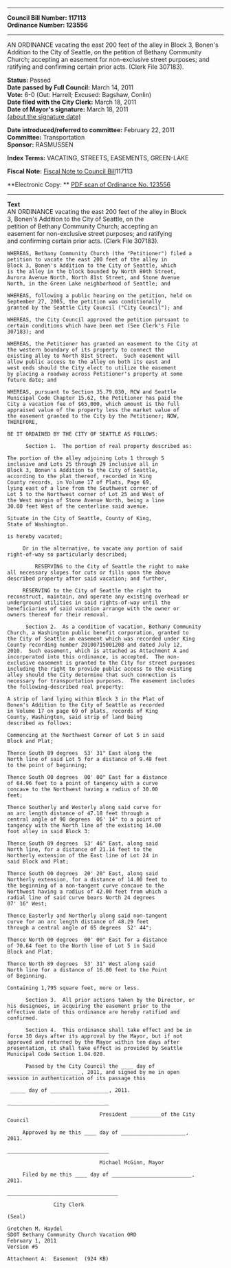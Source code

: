* * * * *  
  
**Council Bill Number: [](#h0)[](#h2)117113**   
**Ordinance Number: 123556**  
  
* * * * *  
  
AN ORDINANCE vacating the east 200 feet of the alley in Block 3, Bonen's Addition to the City of Seattle, on the petition of Bethany Community Church; accepting an easement for non-exclusive street purposes; and ratifying and confirming certain prior acts. (Clerk File 307183).  
  
**Status:** Passed   
**Date passed by Full Council:** March 14, 2011   
**Vote:** 6-0 (Out: Harrell; Excused: Bagshaw, Conlin)   
**Date filed with the City Clerk:** March 18, 2011   
**Date of Mayor's signature:** March 18, 2011   
[(about the signature date)](/~public/approvaldate.htm)   
  
  
**Date introduced/referred to committee:** February 22, 2011   
**Committee:** Transportation   
**Sponsor:** RASMUSSEN   
  
**Index Terms:** VACATING, STREETS, EASEMENTS, GREEN-LAKE  
  
**Fiscal Note:** [Fiscal Note to Council Bill](http://clerk.seattle.gov/~public/fnote/117113.htm)[](#h1)[](#h3)117113  
  
**Electronic Copy: ** [PDF scan of Ordinance No. 123556](/~archives/Ordinances/Ord_123556.pdf)  
  
* * * * *  
  
**Text**  
    AN ORDINANCE vacating the east 200 feet of the alley in Block  
    3, Bonen's Addition to the City of Seattle, on the  
    petition of Bethany Community Church; accepting an  
    easement for non-exclusive street purposes; and ratifying  
    and confirming certain prior acts.  (Clerk File 307183).  
  
    WHEREAS, Bethany Community Church (the "Petitioner") filed a  
    petition to vacate the east 200 feet of the alley in  
    Block 3, Bonen's Addition to the City of Seattle, which  
    is the alley in the block bounded by North 80th Street,  
    Aurora Avenue North, North 81st Street, and Stone Avenue  
    North, in the Green Lake neighborhood of Seattle; and  
  
    WHEREAS, following a public hearing on the petition, held on  
    September 27, 2005, the petition was conditionally  
    granted by the Seattle City Council ("City Council"); and  
  
    WHEREAS, the City Council approved the petition pursuant to  
    certain conditions which have been met (See Clerk's File  
    307183); and  
  
    WHEREAS, the Petitioner has granted an easement to the City at  
    the western boundary of its property to connect the  
    existing alley to North 81st Street.  Such easement will  
    allow public access to the alley on both its east and  
    west ends should the City elect to utilize the easement  
    by placing a roadway across Petitioner's property at some  
    future date; and  
  
    WHEREAS, pursuant to Section 35.79.030, RCW and Seattle  
    Municipal Code Chapter 15.62, the Petitioner has paid the  
    City a vacation fee of $65,000, which amount is the full  
    appraised value of the property less the market value of  
    the easement granted to the City by the Petitioner; NOW,  
    THEREFORE,  
  
    BE IT ORDAINED BY THE CITY OF SEATTLE AS FOLLOWS:  
  
          Section 1.  The portion of real property described as:  
  
    The portion of the alley adjoining Lots 1 through 5  
    inclusive and Lots 25 through 29 inclusive all in  
    Block 3, Bonen's Addition to the City of Seattle,  
    according to the plat thereof, recorded in King  
    County records, in Volume 17 of Plats, Page 69,  
    lying east of a line from the Southwest corner of  
    Lot 5 to the Northwest corner of Lot 25 and West of  
    the West margin of Stone Avenue North, being a line  
    30.00 feet West of the centerline said avenue.  
  
    Situate in the City of Seattle, County of King,  
    State of Washington.  
  
    is hereby vacated;  
  
         Or in the alternative, to vacate any portion of said  
    right-of-way so particularly described;  
  
             RESERVING to the City of Seattle the right to make  
    all necessary slopes for cuts or fills upon the above  
    described property after said vacation; and further,  
  
         RESERVING to the City of Seattle the right to  
    reconstruct, maintain, and operate any existing overhead or  
    underground utilities in said rights-of-way until the  
    beneficiaries of said vacation arrange with the owner or  
    owners thereof for their removal.  
  
          Section 2.  As a condition of vacation, Bethany Community  
    Church, a Washington public benefit corporation, granted to  
    the City of Seattle an easement which was recorded under King  
    County recording number 20100715001208 and dated July 12,  
    2010.  Such easement, which is attached as Attachment A and  
    incorporated into this ordinance, is accepted.  The non-  
    exclusive easement is granted to the City for street purposes  
    including the right to provide public access to the existing  
    alley should the City determine that such connection is  
    necessary for transportation purposes.  The easement includes  
    the following-described real property:  
  
    A strip of land lying within Block 3 in the Plat of  
    Bonen's Addition to the City of Seattle as recorded  
    in Volume 17 on page 69 of plats, records of King  
    County, Washington, said strip of land being  
    described as follows:  
  
    Commencing at the Northwest Corner of Lot 5 in said  
    Block and Plat;  
  
    Thence South 89 degrees  53' 31" East along the  
    North line of said Lot 5 for a distance of 9.48 feet  
    to the point of beginning;  
  
    Thence South 00 degrees  00' 00" East for a distance  
    of 64.96 feet to a point of tangency with a curve  
    concave to the Northwest having a radius of 30.00  
    feet;  
  
    Thence Southerly and Westerly along said curve for  
    an arc length distance of 47.18 feet through a  
    central angle of 90 degrees  06' 14" to a point of  
    tangency with the North line of the existing 14.00  
    foot alley in said Block 3:  
  
    Thence South 89 degrees  53' 46" East, along said  
    North line, for a distance of 21.14 feet to the  
    Northerly extension of the East line of Lot 24 in  
    said Block and Plat;  
  
    Thence South 00 degrees  20' 20" East, along said  
    Northerly extension, for a distance of 14.00 feet to  
    the beginning of a non-tangent curve concave to the  
    Northwest having a radius of 42.00 feet from which a  
    radial line of said curve bears North 24 degrees  
    07' 16" West;  
  
    Thence Easterly and Northerly along said non-tangent  
    curve for an arc length distance of 48.29 feet  
    through a central angle of 65 degrees  52' 44";  
  
    Thence North 00 degrees  00' 00" East for a distance  
    of 70.64 feet to the North line of Lot 5 in Said  
    Block and Plat;  
  
    Thence North 89 degrees  53' 31" West along said  
    North line for a distance of 16.00 feet to the Point  
    of Beginning.  
  
    Containing 1,795 square feet, more or less.  
  
          Section 3.  All prior actions taken by the Director, or  
    his designees, in acquiring the easement prior to the  
    effective date of this ordinance are hereby ratified and  
    confirmed.  
  
          Section 4.  This ordinance shall take effect and be in  
    force 30 days after its approval by the Mayor, but if not  
    approved and returned by the Mayor within ten days after  
    presentation, it shall take effect as provided by Seattle  
    Municipal Code Section 1.04.020.  
  
          Passed by the City Council the ____ day of  
    ________________________, 2011, and signed by me in open  
    session in authentication of its passage this  
  
     _____ day of ___________________, 2011.  
  
    _________________________________  
  
                                  President __________of the City  
    Council  
  
         Approved by me this ____ day of _____________________,  
    2011.  
  
    _________________________________  
  
                                  Michael McGinn, Mayor  
  
         Filed by me this ____ day of __________________________,  
    2011.  
  
    ____________________________________  
  
                   City Clerk  
  
    (Seal)  
  
    Gretchen M. Haydel  
    SDOT Bethany Community Church Vacation ORD  
    February 1, 2011  
    Version #5  
  
    Attachment A:  Easement  (924 KB)  
